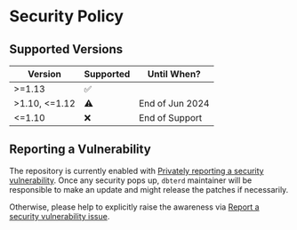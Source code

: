 # Security Policy

## Supported Versions

| Version | Supported          | Until When?        |
| ------- | ------------------ | ------------------ |
| >=1.13   | :white_check_mark: | |
| >1.10, <=1.12 | :warning: | End of Jun 2024 |
| <=1.10   | :x: | End of Support |

## Reporting a Vulnerability

The repository is currently enabled with [Privately reporting a security vulnerability](https://docs.github.com/en/code-security/security-advisories/guidance-on-reporting-and-writing-information-about-vulnerabilities/privately-reporting-a-security-vulnerability). Once any security pops up, `dbterd` maintainer will be responsible to make an update and might release the patches if necessarily.

Otherwise, please help to explicitly raise the awareness via [Report a security vulnerability issue](https://github.com/datnguye/dbterd/security/advisories/new/?title=[SEC]).
